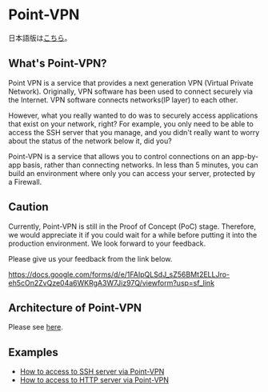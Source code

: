 # Point-VPN

日本語版は[こちら](./index_jp.md)。

## What's Point-VPN?

Point VPN is a service that provides a next generation VPN (Virtual Private Network).
Originally, VPN software has been used to connect securely via the Internet.
VPN software connects networks(IP layer) to each other.

However, what you really wanted to do was to securely access applications that exist on your network, right?
For example, you only need to be able to access the SSH server that you manage, and you didn't really want to worry about the status of the network below it, did you?

Point-VPN is a service that allows you to control connections on an app-by-app basis, rather than connecting networks.
In less than 5 minutes, you can build an environment where only you can access your server, protected by a Firewall.

## Caution

Currently, Point-VPN is still in the Proof of Concept (PoC) stage.
Therefore, we would appreciate it if you could wait for a while before putting it into the production environment.
We look forward to your feedback.

Please give us your feedback from the link below.

https://docs.google.com/forms/d/e/1FAIpQLSdJ_sZ56BMt2ELLJro-eh5cOn2ZvQze04a6WKRgA3W7Jiz97Q/viewform?usp=sf_link

## Architecture of Point-VPN

Please see [here](./architecture.md).

## Examples

- [How to access to SSH server via Point-VPN](./example_ssh_jp.md)
- [How to access to HTTP server via Point-VPN](./example_http_jp.md)
